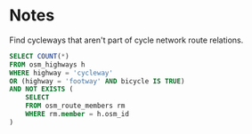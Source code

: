 # Notes

Find cycleways that aren't part of cycle network route relations.

```sql
SELECT COUNT(*)
FROM osm_highways h
WHERE highway = 'cycleway'
OR (highway = 'footway' AND bicycle IS TRUE)
AND NOT EXISTS (
	SELECT
	FROM osm_route_members rm
	WHERE rm.member = h.osm_id
)
```
